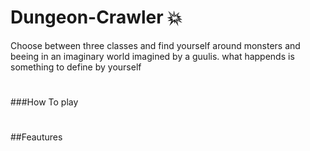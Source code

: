 # Dungeon-Crawler :boom:
Choose between three classes and find yourself around monsters and beeing in an imaginary world imagined by a guulis. what happends is something to define by yourself
#
###How To play

#

##Feautures
